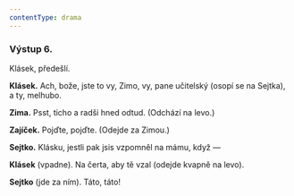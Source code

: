 ```yaml
---
contentType: drama
---
```


<section>

### Výstup 6.

Klásek, předešlí.

</section>

<section>

**Klásek.** Ach, bože, jste to vy, Zimo, vy, pane učitelský (osopí se na Sejtka), a ty, melhubo.

**Zima.** Psst, ticho a radši hned odtud. (Odchází na levo.)

**Zajíček.** Pojďte, pojďte. (Odejde za Zimou.)

**Sejtko.** Klásku, jestli pak jsis vzpomněl na mámu, když —

**Klásek** (vpadne). Na čerta, aby tě vzal (odejde kvapně na levo).

**Sejtko** (jde za ním). Táto, táto!

</section>
